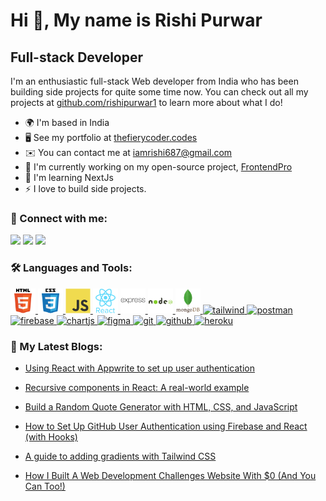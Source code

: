 Hi 👋, My name is Rishi Purwar
====================================================================================================================================

Full-stack Developer
--------------------

I'm an enthusiastic full-stack Web developer from India who has been building side projects for quite some time now. You can check out all my projects at [github.com/rishipurwar1](https://github.com/rishipurwar1) to learn more about what I do!

* 🌍  I'm based in India
* 🖥️  See my portfolio at [thefierycoder.codes](http://thefierycoder.codes)
* ✉️  You can contact me at [iamrishi687@gmail.com](mailto:iamrishi687@gmail.com)
* 🚀  I'm currently working on my open-source project, [FrontendPro](https://www.frontendpro.dev)
* 🧠  I'm learning NextJs
* ⚡  I love to build side projects.

<h3 align="left">🤝 Connect with me:</h3>
<p align="left">
<a href="https://twitter.com/thefierycoder" target="_blank"><img width="40" src="https://cdn2.iconfinder.com/data/icons/social-media-2199/64/social_media_isometric_6-twitter-512.png" /></a>
<a href="https://linkedin.com/in/thefierycoder" target="_blank"><img width="40" src="https://cdn2.iconfinder.com/data/icons/social-media-2199/64/social_media_isometric_14-linkedin-512.png" /></a>
<a href="https://www.youtube.com/c/TheFieryCoder" target="_blank"><img width="40" src="https://i.imgur.com/Zm5LYS9.png" /></a>
</p>

<h3 align="left">🛠 Languages and Tools:</h3>
<p align="left">
<a href="https://www.w3.org/html/" target="_blank"> <img src="https://raw.githubusercontent.com/devicons/devicon/master/icons/html5/html5-original-wordmark.svg" alt="html5" width="40" height="40"/> </a>
  <a href="https://www.w3schools.com/css/" target="_blank"> <img src="https://raw.githubusercontent.com/devicons/devicon/master/icons/css3/css3-original-wordmark.svg" alt="css3" width="40" height="40"/> </a>
<a href="https://developer.mozilla.org/en-US/docs/Web/JavaScript" target="_blank"> <img src="https://raw.githubusercontent.com/devicons/devicon/master/icons/javascript/javascript-original.svg" alt="javascript" width="40" height="40"/> </a>
<a href="https://reactjs.org/" target="_blank"> <img src="https://raw.githubusercontent.com/devicons/devicon/master/icons/react/react-original-wordmark.svg" alt="react" width="40" height="40"/> </a>
<a href="https://expressjs.com" target="_blank"> <img src="https://raw.githubusercontent.com/devicons/devicon/master/icons/express/express-original-wordmark.svg" alt="express" width="40" height="40"/> </a>
<a href="https://nodejs.org" target="_blank"> <img src="https://raw.githubusercontent.com/devicons/devicon/master/icons/nodejs/nodejs-original-wordmark.svg" alt="nodejs" width="40" height="40"/> </a>
<a href="https://www.mongodb.com/" target="_blank"> <img src="https://raw.githubusercontent.com/devicons/devicon/master/icons/mongodb/mongodb-original-wordmark.svg" alt="mongodb" width="40" height="40"/> </a>
<a href="https://tailwindcss.com/" target="_blank"> <img src="https://www.vectorlogo.zone/logos/tailwindcss/tailwindcss-icon.svg" alt="tailwind" width="40" height="40"/> </a>
<a href="https://postman.com" target="_blank"> <img src="https://www.vectorlogo.zone/logos/getpostman/getpostman-icon.svg" alt="postman" width="40" height="40"/> </a>
<a href="https://firebase.google.com/" target="_blank"> <img src="https://www.vectorlogo.zone/logos/firebase/firebase-icon.svg" alt="firebase" width="40" height="40"/> </a>
<a href="https://www.chartjs.org" target="_blank"> <img src="https://www.chartjs.org/media/logo-title.svg" alt="chartjs" width="40" height="40"/> </a>  <a href="https://www.figma.com/" target="_blank"> <img src="https://www.vectorlogo.zone/logos/figma/figma-icon.svg" alt="figma" width="40" height="40"/> </a>  <a href="https://git-scm.com/" target="_blank"> <img src="https://www.vectorlogo.zone/logos/git-scm/git-scm-icon.svg" alt="git" width="40" height="40"/> </a> <a href="https://github.com/" target="_blank"> <img src="https://www.vectorlogo.zone/logos/github/github-icon.svg" alt="github" width="40" height="40"/> </a> <a href="https://heroku.com" target="_blank"> <img src="https://www.vectorlogo.zone/logos/heroku/heroku-icon.svg" alt="heroku" width="40" height="40"/> </a> </p>

<h3 align="left">📝 My Latest Blogs:</h3>

- [Using React with Appwrite to set up user authentication](https://blog.logrocket.com/using-react-appwrite-user-authentication/)

- [Recursive components in React: A real-world example](https://blog.logrocket.com/recursive-components-react-real-world-example/)

- [Build a Random Quote Generator with HTML, CSS, and JavaScript](https://blog.frontendpro.dev/build-a-random-quote-generator-with-html-css-and-javascript)
- [How to Set Up GitHub User Authentication using Firebase and React (with Hooks)](https://www.freecodecamp.org/news/github-user-authentication-using-firebase-and-reactjs-with-hooks/)
- [A guide to adding gradients with Tailwind CSS](https://blog.logrocket.com/guide-adding-gradients-tailwind-css/)
- [How I Built A Web Development Challenges Website With $0 (And You Can Too!)](https://thefierycoder.hashnode.dev/how-i-built-a-web-development-challenges-website-with-dollar0-and-you-can-too)
